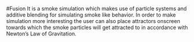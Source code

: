 #Fusion
It is a smoke simulation which makes use of particle systems and additive blending for simulating smoke like behavior. In order to make simulation more interesting the user can also place attractors onscreen towards which the smoke particles will get attracted to in accordance with Newton’s Law of Gravitation.
